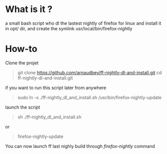 # What is it ?

a small bash script who dl the lastest nightly of firefox for linux and install it in opt/ dir, and create the symlink  usr/local/bin/firefox-nightly

# How-to

Clone the projet
> git clone https://github.com/arnaudbey/ff-nightly-dl-and-install.git
> cd ff-nightly-dl-and-install.git

if you want to run this script later from anywhere
> sudo ln -s ./ff-nightly_dl_and_install.sh /usr/bin/firefox-nightly-update

launch the script
> sh ./ff-nightly_dl_and_install.sh

or 

> firefox-nightly-update



You can now launch ff last nighly build through *firefox-nightly* command
